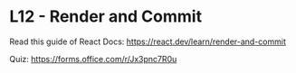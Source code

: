 # L12 - Render and Commit

Read this guide of React Docs: https://react.dev/learn/render-and-commit

Quiz: https://forms.office.com/r/Jx3pnc7R0u
